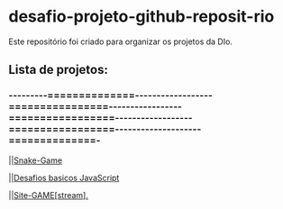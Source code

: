 # desafio-projeto-github-reposit-rio
Este repositório foi criado para organizar os projetos da DIo.


## Lista de projetos:

### ---------==============------------------================-----------------=================------------------=================--------------------==============-
||[Snake-Game](https://github.com/JWsley/Projeto-Gaming-Stream-.git)

||[Desafios basicos JavaScript](https://github.com/JWsley/Desafio-javaScript-DIO.git)

||[Site-GAME[stream].](https://github.com/JWsley/Projeto-Gaming-Stream-.git)
